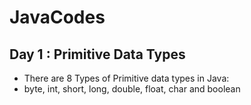 # JavaCodes
## Day 1 : Primitive Data Types
- There are 8 Types of Primitive data types in Java:
 - byte, int, short, long, double, float, char and boolean

